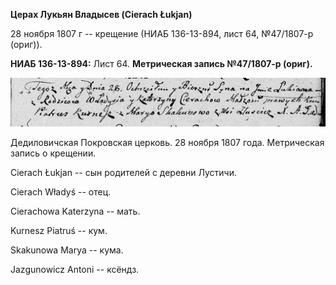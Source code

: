**Церах Лукьян Владысев (Cierach Łukjan)**

28 ноября 1807 г -- крещение (НИАБ 136-13-894, лист 64, №47/1807-р
(ориг)).

**НИАБ 136-13-894:** Лист 64. **Метрическая запись №47/1807-р (ориг).**

![](./media/ff01ba0ed124883543a916b830f8557c99c222a2.png)

Дедиловичская Покровская церковь. 28 ноября 1807 года. Метрическая
запись о крещении.

Cierach Łukjan -- сын родителей с деревни Лустичи.

Cierach Władyś -- отец.

Cierachowa Katerzyna -- мать.

Kurnesz Piatruś -- кум.

Skakunowa Marya -- кума.

Jazgunowicz Antoni -- ксёндз.
